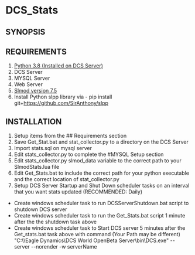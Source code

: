 # DCS_Stats

## SYNOPSIS

## REQUIREMENTS

1. <a href="https://www.python.org/ftp/python/3.8.6/python-3.8.6-amd64.exe">Python 3.8 (Installed on DCS Server)</a>
2. DCS Server
3. MYSQL Server
4. Web Server
5. <a href="https://github.com/mrSkortch/DCS-SLmod/archive/master.zip">Slmod version 7.5</a>
6. Install Python slpp library via - pip install git+https://github.com/SirAnthony/slpp

## INSTALLATION

1. Setup items from the ## Requirements section
2. Save Get_Stat.bat and stat_collector.py to a directory on the DCS Server
3. Import stats.sql on mysql server
4. Edit stats_collector.py to complete the #MYSQL Setup section
5. Edit stats_collector.py slmod_data variable to the correct path to your SlmodStats.lua file
6. Edit Get_Stats.bat to include the correct path for your python executable and the correct location of stat_collector.py
7. Setup DCS Server Startup and Shut Down scheduler tasks on an interval that you want stats updated (RECOMMENDED: Daily)
<ul>
  <li>Create windows scheduler task to run DCSServerShutdown.bat script to shutdown DCS server</li>
  <li>Create windows scheduler task to run the Get_Stats.bat script 1 minute after the the shutdown task above</li>
  <li>Create windows scheduler task to Start DCS server 5 minutes after the Get_stats.bat task above with command (Your Path may be different)
    "C:\\Eagle Dynamics\DCS World OpenBeta Server\bin\DCS.exe" --server --norender -w serverName</li>
  </ul>
